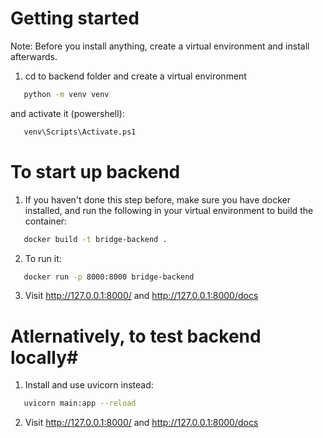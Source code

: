 # Getting started #
Note: Before you install anything, create a virtual environment and install afterwards.
1. cd to backend folder and create a virtual environment
```bash
   python -m venv venv
```
and activate it (powershell):
```bash
   venv\Scripts\Activate.ps1
```

# To start up backend #
1. If you haven't done this step before, make sure you have docker installed, and run the following in your virtual environment to build the container:
```bash
   docker build -t bridge-backend .
```

2. To run it: 
```bash
   docker run -p 8000:8000 bridge-backend
```

3. Visit http://127.0.0.1:8000/ and http://127.0.0.1:8000/docs

# Atlernatively, to test backend locally#
1. Install and use uvicorn instead:
```bash
   uvicorn main:app --reload
```

2. Visit http://127.0.0.1:8000/ and http://127.0.0.1:8000/docs